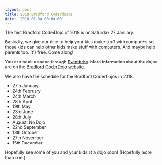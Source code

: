 ```yaml
---
layout: post
title: 2018 Bradford CoderdoJos
date: '2018-01-04 08:00:00'
---
```

The first Bradford CoderDojo of 2018 is on Saturday 27 January.

Basically, we give our time to help your kids make stuff with computers so those kids can help other kids make stuff with computers. And maybe help parents too. It's free. Come along!

You can book a space through [Eventbrite](https://www.eventbrite.co.uk/e/bradford-coderdojo-january-2018-tickets-41754813772?aff=es2). More information about the dojos are on the [Bradford CoderDojo website](https://bradford-coderdojo.github.io).

We also have the schedule for the Bradford CoderDojos in 2018.

* 27th January
* 24th February
* 24th March
* 28th April
* 19th May
* 23rd June
* 28th July
* August: No Dojo
* 22nd September
* 13th October
* 27th November
* 15th December

Hopefully see some of you and your kids at a dojo soon! (Hopefully more than one.)
